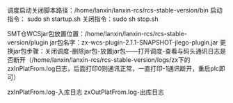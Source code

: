调度启动关闭脚本路径：/home/lanxin/lanxin-rcs/rcs-stable-version/bin
启动指令： sudo sh startup.sh
关闭指令：sudo sh stop.sh

SMT仓WCSjar包放置位置：/home/lanxin/lanxin-rcs/rcs-stable-version/plugin
jar包名字：zx-wcs-plugin-2.1.1-SNAPSHOT-jlego-plugin.jar
更换jar包步骤：关闭调度-删除jar包-放置jar包——打开调度-查看与码头通讯日志是否断开（/home/lanxin/lanxin-rcs/rcs-stable-version/logs/zx下的zxInPlatFrom.log日志，后面打印0则通讯正常，一直打印-1通讯断开，重启plc即可）


zxInPlatFrom.log-入库日志
zxOutPlatFrom.log-出库日志
